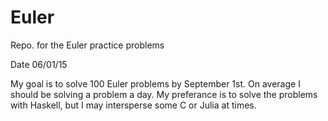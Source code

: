 # Euler
Repo. for the Euler practice problems

Date 06/01/15

My goal is to solve 100 Euler problems by September 1st.
On average I should be solving a problem a day. My preferance
is to solve the problems with Haskell, but I may intersperse
some C or Julia at times.
